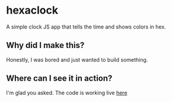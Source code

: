 # hexaclock
A simple clock JS app that tells the time and shows colors in hex.

## Why did I make this?

Honestly, I was bored and just wanted to build something.

## Where can I see it in action?

I'm glad you asked. The code is working live [here](https://rgaspary.github.io/furry-computing-machine/)

